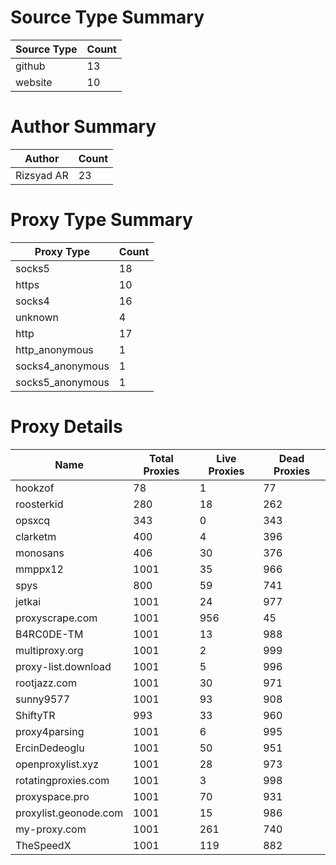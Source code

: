 # Source Type Summary

| Source Type | Count |
|-------------|-------|
| github | 13 |
| website | 10 |


# Author Summary

| Author | Count |
|--------|-------|
| Rizsyad AR | 23 |


# Proxy Type Summary

| Proxy Type | Count |
|------------|-------|
| socks5 | 18 |
| https | 10 |
| socks4 | 16 |
| unknown | 4 |
| http | 17 |
| http_anonymous | 1 |
| socks4_anonymous | 1 |
| socks5_anonymous | 1 |


# Proxy Details

| Name | Total Proxies | Live Proxies | Dead Proxies |
|------|---------------|--------------|---------------|
| hookzof | 78 | 1 | 77 |
| roosterkid | 280 | 18 | 262 |
| opsxcq | 343 | 0 | 343 |
| clarketm | 400 | 4 | 396 |
| monosans | 406 | 30 | 376 |
| mmppx12 | 1001 | 35 | 966 |
| spys | 800 | 59 | 741 |
| jetkai | 1001 | 24 | 977 |
| proxyscrape.com | 1001 | 956 | 45 |
| B4RC0DE-TM | 1001 | 13 | 988 |
| multiproxy.org | 1001 | 2 | 999 |
| proxy-list.download | 1001 | 5 | 996 |
| rootjazz.com | 1001 | 30 | 971 |
| sunny9577 | 1001 | 93 | 908 |
| ShiftyTR | 993 | 33 | 960 |
| proxy4parsing | 1001 | 6 | 995 |
| ErcinDedeoglu | 1001 | 50 | 951 |
| openproxylist.xyz | 1001 | 28 | 973 |
| rotatingproxies.com | 1001 | 3 | 998 |
| proxyspace.pro | 1001 | 70 | 931 |
| proxylist.geonode.com | 1001 | 15 | 986 |
| my-proxy.com | 1001 | 261 | 740 |
| TheSpeedX | 1001 | 119 | 882 |
